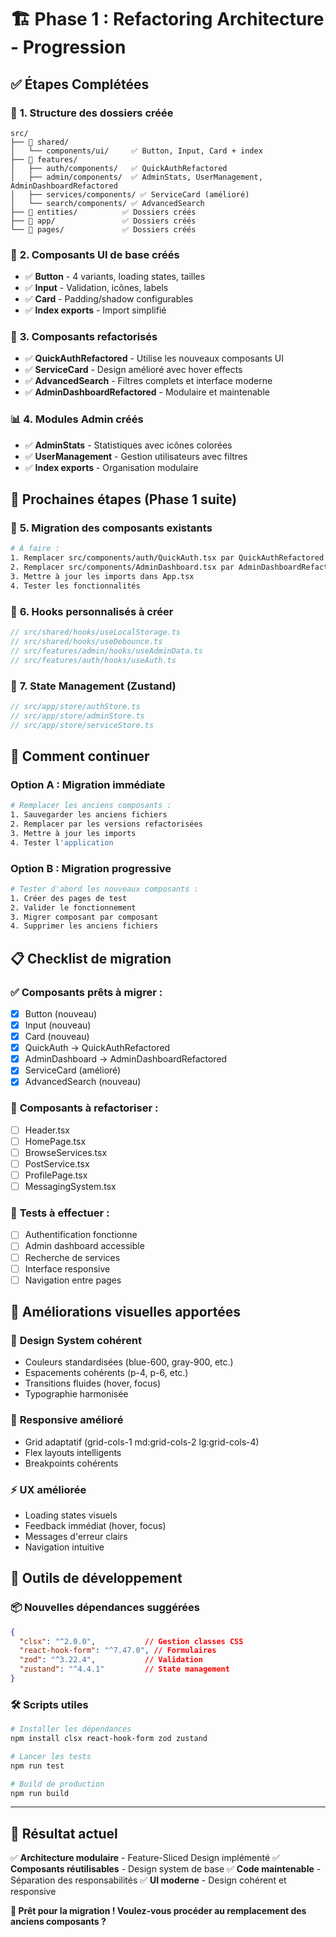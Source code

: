 # 🏗️ Phase 1 : Refactoring Architecture - Progression

## ✅ **Étapes Complétées**

### 📁 **1. Structure des dossiers créée**
```
src/
├── 📂 shared/
│   └── components/ui/     ✅ Button, Input, Card + index
├── 📂 features/
│   ├── auth/components/   ✅ QuickAuthRefactored
│   ├── admin/components/  ✅ AdminStats, UserManagement, AdminDashboardRefactored
│   ├── services/components/ ✅ ServiceCard (amélioré)
│   └── search/components/ ✅ AdvancedSearch
├── 📂 entities/          ✅ Dossiers créés
├── 📂 app/               ✅ Dossiers créés
└── 📂 pages/             ✅ Dossiers créés
```

### 🎨 **2. Composants UI de base créés**
- ✅ **Button** - 4 variants, loading states, tailles
- ✅ **Input** - Validation, icônes, labels
- ✅ **Card** - Padding/shadow configurables
- ✅ **Index exports** - Import simplifié

### 🔧 **3. Composants refactorisés**
- ✅ **QuickAuthRefactored** - Utilise les nouveaux composants UI
- ✅ **ServiceCard** - Design amélioré avec hover effects
- ✅ **AdvancedSearch** - Filtres complets et interface moderne
- ✅ **AdminDashboardRefactored** - Modulaire et maintenable

### 📊 **4. Modules Admin créés**
- ✅ **AdminStats** - Statistiques avec icônes colorées
- ✅ **UserManagement** - Gestion utilisateurs avec filtres
- ✅ **Index exports** - Organisation modulaire

## 🎯 **Prochaines étapes (Phase 1 suite)**

### 📝 **5. Migration des composants existants**
```bash
# À faire :
1. Remplacer src/components/auth/QuickAuth.tsx par QuickAuthRefactored
2. Remplacer src/components/AdminDashboard.tsx par AdminDashboardRefactored
3. Mettre à jour les imports dans App.tsx
4. Tester les fonctionnalités
```

### 🔄 **6. Hooks personnalisés à créer**
```typescript
// src/shared/hooks/useLocalStorage.ts
// src/shared/hooks/useDebounce.ts
// src/features/admin/hooks/useAdminData.ts
// src/features/auth/hooks/useAuth.ts
```

### 🏪 **7. State Management (Zustand)**
```typescript
// src/app/store/authStore.ts
// src/app/store/adminStore.ts
// src/app/store/serviceStore.ts
```

## 🚀 **Comment continuer**

### **Option A : Migration immédiate**
```bash
# Remplacer les anciens composants :
1. Sauvegarder les anciens fichiers
2. Remplacer par les versions refactorisées
3. Mettre à jour les imports
4. Tester l'application
```

### **Option B : Migration progressive**
```bash
# Tester d'abord les nouveaux composants :
1. Créer des pages de test
2. Valider le fonctionnement
3. Migrer composant par composant
4. Supprimer les anciens fichiers
```

## 📋 **Checklist de migration**

### ✅ **Composants prêts à migrer :**
- [x] Button (nouveau)
- [x] Input (nouveau)  
- [x] Card (nouveau)
- [x] QuickAuth → QuickAuthRefactored
- [x] AdminDashboard → AdminDashboardRefactored
- [x] ServiceCard (amélioré)
- [x] AdvancedSearch (nouveau)

### 🔄 **Composants à refactoriser :**
- [ ] Header.tsx
- [ ] HomePage.tsx
- [ ] BrowseServices.tsx
- [ ] PostService.tsx
- [ ] ProfilePage.tsx
- [ ] MessagingSystem.tsx

### 🧪 **Tests à effectuer :**
- [ ] Authentification fonctionne
- [ ] Admin dashboard accessible
- [ ] Recherche de services
- [ ] Interface responsive
- [ ] Navigation entre pages

## 🎨 **Améliorations visuelles apportées**

### 🎯 **Design System cohérent**
- Couleurs standardisées (blue-600, gray-900, etc.)
- Espacements cohérents (p-4, p-6, etc.)
- Transitions fluides (hover, focus)
- Typographie harmonisée

### 📱 **Responsive amélioré**
- Grid adaptatif (grid-cols-1 md:grid-cols-2 lg:grid-cols-4)
- Flex layouts intelligents
- Breakpoints cohérents

### ⚡ **UX améliorée**
- Loading states visuels
- Feedback immédiat (hover, focus)
- Messages d'erreur clairs
- Navigation intuitive

## 🔧 **Outils de développement**

### 📦 **Nouvelles dépendances suggérées**
```json
{
  "clsx": "^2.0.0",           // Gestion classes CSS
  "react-hook-form": "^7.47.0", // Formulaires
  "zod": "^3.22.4",           // Validation
  "zustand": "^4.4.1"         // State management
}
```

### 🛠️ **Scripts utiles**
```bash
# Installer les dépendances
npm install clsx react-hook-form zod zustand

# Lancer les tests
npm run test

# Build de production
npm run build
```

---

## 🎉 **Résultat actuel**

✅ **Architecture modulaire** - Feature-Sliced Design implémenté
✅ **Composants réutilisables** - Design system de base
✅ **Code maintenable** - Séparation des responsabilités
✅ **UI moderne** - Design cohérent et responsive

**🚀 Prêt pour la migration ! Voulez-vous procéder au remplacement des anciens composants ?**
